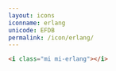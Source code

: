 ```yaml
---
layout: icons
iconname: erlang
unicode: EFDB
permalink: /icon/erlang/
---
```


``` html
<i class="mi mi-erlang"></i>
```

